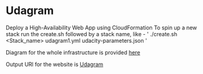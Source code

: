 # Udagram
Deploy a High-Availability Web App using CloudFormation
To spin up a new stack run the create.sh followed by a stack name, like -
' ./create.sh <Stack_name> udagram1.yml udacity-parameters.json ' 

Diagram for the whole infrastructure is provided [here](https://github.com/rajeever35/Udagram/blob/main/udagram.png)

Output URl for the website is [Udagram](http://udagr-WebAp-15ZY4Q2OOMAWA-606931153.us-east-2.elb.amazonaws.com/Udagram-website)
